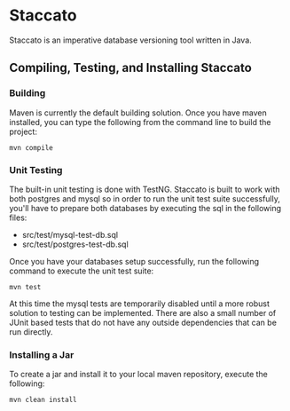 Staccato
========

Staccato is an imperative database versioning tool written in Java.

Compiling, Testing, and Installing Staccato
---------------------------------

### Building

Maven is currently the default building solution.  Once you have maven installed, you can type the following from the command line to build the project:

`mvn compile`

### Unit Testing

The built-in unit testing is done with TestNG.  Staccato is built to work with both postgres and mysql so in order to run the unit test suite successfully, you'll have to prepare both databases by executing the sql in the following files:

* src/test/mysql-test-db.sql
* src/test/postgres-test-db.sql

Once you have your databases setup successfully, run the following command to execute the unit test suite:

`mvn test`

At this time the mysql tests are temporarily disabled until a more robust solution to testing can be implemented.  There are also a small number of JUnit based tests that do not have any outside dependencies that can be run directly.

### Installing a Jar

To create a jar and install it to your local maven repository, execute the following:

`mvn clean install`
